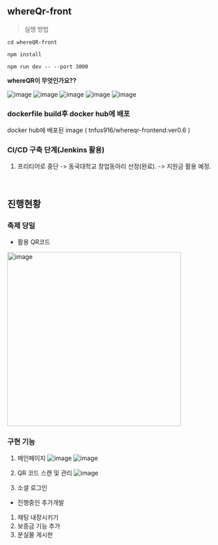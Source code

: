 ## whereQr-front 

> 실행 방법

```
cd whereQR-front

npm install

npm run dev -- --port 3000

```

**whereQR이 무엇인가요??**

![image](https://github.com/baeksoojin/whereQR_Spring_version/assets/74058047/ffeb7b21-9dce-4283-b739-f51d3272ac29)
![image](https://github.com/baeksoojin/whereQR_Spring_version/assets/74058047/c3a5fe3f-e35d-4e91-8c21-3b5952c4a042)
![image](https://github.com/baeksoojin/whereQR_Spring_version/assets/74058047/8ee698a5-b3d0-4840-8ca2-481a7a080abd)
![image](https://github.com/baeksoojin/whereQR_Spring_version/assets/74058047/e4109fce-aa20-4a31-a352-a73544e40498)
![image](https://github.com/baeksoojin/whereQR_Spring_version/assets/74058047/a06392c1-b880-432c-a31e-b670fda016fa)


### dockerfile build후 docker hub에 배포
docker hub에 배포된 image ( tnfus916/whereqr-frontend:ver0.6 )



### CI/CD 구축 단계(Jenkins 활용)

1. 프리티어로 중단 -> 동국대학교 창업동아리 선정(완료). -> 지원금 활용 예정.
<br>

## 진행현황

### 축제 당일

- 활용 QR코드
<img width="400" alt="image" src="https://github.com/baek-park/whereQR_Spring_version/assets/74058047/cbf9f76a-e4d7-4264-968f-4034a08f7c80">

### 구현 기능
1. 메인페이지 
![image](https://github.com/baek-park/whereQR-front/assets/83868210/6c2e3cac-44c7-4595-bc2c-6febdfce5d91)
![image](https://github.com/baek-park/whereQR-front/assets/83868210/3eba0d13-b68c-4f86-861f-f67b9fdbdcad)

2. QR 코드 스캔 및 관리 
![image](https://github.com/baek-park/whereQR-front/assets/83868210/bb9c0441-18b6-46a2-b667-afa52030d776)

3. 소셜 로그인
   
- 진행중인 추가개발
1. 채팅 내장시키기
2. 보증금 기능 추가
3. 분실물 게시판 



